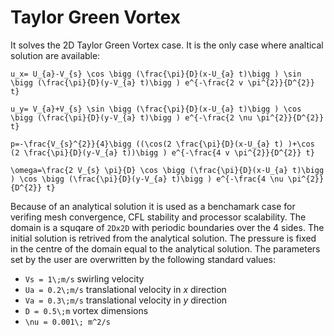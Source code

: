 # Taylor Green Vortex

It solves the 2D Taylor Green Vortex case. It is the only case where analtical solution are available:


``u_x= U_{a}-V_{s} \cos \bigg (\frac{\pi}{D}(x-U_{a} t)\bigg ) \sin \bigg (\frac{\pi}{D}(y-V_{a} t)\bigg ) e^{-\frac{2 v \pi^{2}}{D^{2}} t}``

``u_y= V_{a}+V_{s} \sin \bigg (\frac{\pi}{D}(x-U_{a} t)\bigg ) \cos \bigg (\frac{\pi}{D}(y-V_{a} t)\bigg ) e^{-\frac{2 \nu \pi^{2}}{D^{2}} t}``

``p=-\frac{V_{s}^{2}}{4}\bigg ((\cos(2 \frac{\pi}{D}(x-U_{a} t) )+\cos (2 \frac{\pi}{D}(y-V_{a} t))\bigg ) e^{-\frac{4 v \pi^{2}}{D^{2}} t}``

``\omega=\frac{2 V_{s} \pi}{D} \cos \bigg (\frac{\pi}{D}(x-U_{a} t)\bigg ) \cos \bigg (\frac{\pi}{D}(y-V_{a} t)\bigg ) e^{-\frac{4 \nu \pi^{2}}{D^{2}} t}``

Because of an analytical solution it is used as a benchamark case for verifing mesh convergence, CFL stability and processor scalability. The domain is a squqare of `2Dx2D` with periodic boundaries over the 4 sides. The initial solution is retrived from the analytical solution. The pressure is fixed in the centre of the domain equal to the analytical solution. 
The parameters set by the user are overwritten by the following standard values:
- ``Vs = 1\;m/s`` swirling velocity
- ``Ua = 0.2\;m/s`` translational velocity in $x$ direction
- ``Va = 0.3\;m/s`` translational  velocity in $y$ direction
- ``D = 0.5\;m`` vortex dimensions
- ``\nu = 0.001\; m^2/s``
